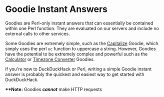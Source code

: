 # Goodie Instant Answers
<!--
<h2 class='summary' moreat='goodie_overview'>Goodie instant answer</h2>
<div markdown="1" class="summary-text">

Goodies are Perl-only instant answers that can essentially be contained within one Perl function. They are evaluated on our servers and include no external calls to other services.

Some Goodies are extremely simple, such as the [Capitalize](https://duckduckgo.com/?q=capitalize+duckduckgo+instant+answers) Goodie, which simply uses the perl `uc` function to uppercase a string. However, Goodies have the potential to be extremely complex and powerful such as the [Calculator](https://duckduckgo.com/?q=%28879+*+14%29+%2F+12) or [Timezone Converter](https://duckduckgo.com/?q=4pm+EST+to+GMT) Goodies.

If you're new to DuckDuckHack or Perl, writing a simple Goodie instant answer is probably the quickest and easiest way to get started with DuckDuckHack.

</div>
-->
Goodies are Perl-only instant answers that can essentially be contained within one Perl function. They are evaluated on our servers and include no external calls to other services.

Some Goodies are extremely simple, such as the [Capitalize](https://duckduckgo.com/?q=capitalize+duckduckgo+instant+answers) Goodie, which simply uses the perl `uc` function to uppercase a string. However, Goodies have the potential to be extremely complex and powerful such as the [Calculator](https://duckduckgo.com/?q=%28879+*+14%29+%2F+12) or [Timezone Converter](https://duckduckgo.com/?q=4pm+EST+to+GMT) Goodies.

If you're new to DuckDuckHack or Perl, writing a simple Goodie instant answer is probably the quickest and easiest way to get started with DuckDuckHack.

**\*\*Note:** Goodies ***cannot*** make HTTP requests